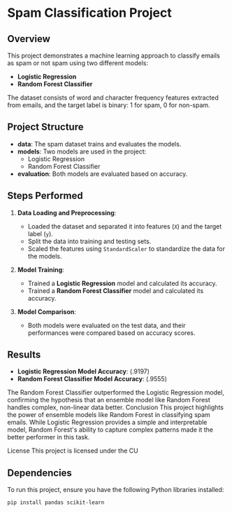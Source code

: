 # Spam Classification Project

## Overview
This project demonstrates a machine learning approach to classify emails as spam or not spam using two different models:
- **Logistic Regression**
- **Random Forest Classifier**

The dataset consists of word and character frequency features extracted from emails, and the target label is binary: 1 for spam, 0 for non-spam.

## Project Structure
- **data**: The spam dataset trains and evaluates the models.
- **models**: Two models are used in the project:
  - Logistic Regression
  - Random Forest Classifier
- **evaluation**: Both models are evaluated based on accuracy.

## Steps Performed
1. **Data Loading and Preprocessing**:
    - Loaded the dataset and separated it into features (`X`) and the target label (`y`).
    - Split the data into training and testing sets.
    - Scaled the features using `StandardScaler` to standardize the data for the models.
    
2. **Model Training**:
    - Trained a **Logistic Regression** model and calculated its accuracy.
    - Trained a **Random Forest Classifier** model and calculated its accuracy.
    
3. **Model Comparison**:
    - Both models were evaluated on the test data, and their performances were compared based on accuracy scores.


## Results
- **Logistic Regression Model Accuracy**: (.9197)
- **Random Forest Classifier Model Accuracy**: (.9555)

The Random Forest Classifier outperformed the Logistic Regression model, confirming the hypothesis that an ensemble model like Random Forest handles complex, non-linear data better.
Conclusion
This project highlights the power of ensemble models like Random Forest in classifying spam emails. While Logistic Regression provides a simple and interpretable model, Random Forest's ability to capture complex patterns made it the better performer in this task.

License
This project is licensed under the CU



## Dependencies
To run this project, ensure you have the following Python libraries installed:

```bash
pip install pandas scikit-learn

